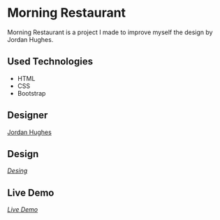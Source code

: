 # Morning Restaurant 

Morning Restaurant is a project I made to improve myself the design by Jordan Hughes.

## Used Technologies 

+ HTML
+ CSS
+ Bootstrap

## Designer

[Jordan Hughes](https://dribbble.com/jordanhughes)

## Design

*[Desing](https://dribbble.com/shots/15299077-Morning-restaurant-concept-part-2)*

## Live Demo

*[Live Demo](https://zehraikizler.github.io/sozluk.gov.tr-clone/)*

